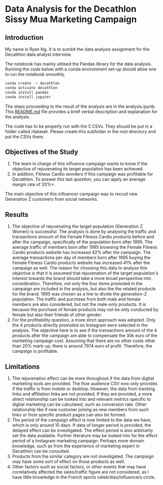 # Data Analysis for the Decathlon Sissy Mua Marketing Campaign

## Introduction

My name is Ryan Ng. It is to sumbit the data analysis assignment for the Decathlon data analyst interview.

The notebook has mainly utilised the Pandas library for the data analysis. Running the code below with a conda environment set-up should allow one to run the notebook smoothly.

```bash
conda create -n decathlon
conda activate decathlon
conda install pandas
conda install jupyter
```

The steps proceeding to the result of the analysis are in the analysis.ipynb. This [README.md](http://README.md) file provides a brief verbal description and explanation for the analysis. 

The code has to be properly run with the 5 CSVs. They should be put in a folder called /dataset. Please create this subfolder in the root directory and put the CSVs there.

## Objectives of the Study

1. The team in charge of this influence campaign wants to know if the objective of rejuvenating its target population has been achieved.
2. In addition, Fitness Cardio wonders if this campaign was profitable for Decathlon. To answer this last question, you can apply an average margin rate of 20%*.

The main objective of this influencer campaign was to recruit new Generation Z customers from social networks.

## Results

1. The objective of rejuvenating the target population (Generation Z Women) is successful. The analysis is done by analysing the traffic and transactions amount of the Female Fitness Cardio products before and after the campaign, specifically of the population born after 1995. The average traffic of members born after 1995 browsing the Female Fitness Cardio products website has increased 42% after the campaign. The average transactions per day of members born after 1995 buying the Female Fitness Cardio products website has increased 41% after the campaign as well. The reason for choosing this data to analyse this objective is that it is assumed that rejuvenation of the target population's interest towards the brand should take a more broad perspective into consideration. Therefore, not only the four items promoted in the campaign are included in the analysis, but also the the related products for the brand. 1995 was chosen as a line to divide the generation-Z population. The traffic and purchase from both male and female members are also considered, but not the male-only products. It is because the purchase of female products may not be only conducted by female but also their friends of other gender.
2. For the profitability question, a more strict approach was adopted. Only the 4 products directly promoted on Instagram were selected in the analysis. The objective here is to see if the transactions amount of the 4 products after the campaign are able to compensate the 30k euro of the marketing campaign cost. Assuming that there are no other costs other than 20% mark-up, there is around 7974 euro of profit. Therefore, the campaign is profitable. 

## Limitations

1. The rejuvenation effect can be more throughout if the data from digital marketing tools are provided. The flow audience CSV now only provides if the traffic is from mobile or desktop. However, the data from tracking links and affiliation links are not provided. If they are provided, a more direct relationship can be looked into and relevant metrics specific to digital marketing can be calculated, such as conversion rate. Other relationship like if new customer joining as new members from such links or from specific product pages can also be formed.
2. The period of the campaign effect is now limited to the data we have, which is only around 10 days. If data of longer period is provided, the delayed effect can be investigated. The effect period is also arbitrarily set the data available. Further literature may be looked into for the effect period of a Instagram marketing campaign. Perhaps more domain knowledge, such as from the experience of marketing expert in Decathlon can be consulted. 
3. Products from the similar category are not investigated. The campaign may have some sort of effect on those products as well. 
4. Other factors such as social factors, or other events that may have correlatively affected the sales/traffic figure are not considered, as I have little knowledge in the French sports celebrities/influencers circle.